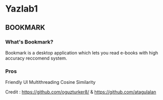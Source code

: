 # Yazlab1

## BOOKMARK
 

### What's Bookmark?
Bookmark is a desktop application which lets you read e-books with high accuracy reccomend system.

### Pros
Friendly UI
Multithreading
Cosine Similarity

Credit : https://github.com/oguzturker8/ & https://github.com/atagulalan
